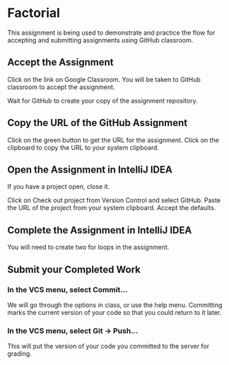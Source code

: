 # Factorial
This assignment is being used to demonstrate and practice the flow for accepting and submitting assignments using GitHub classroom.

## Accept the Assignment
Click on the link on Google Classroom. You will be taken to GitHub classroom to accept the assignment.

Wait for GitHub to create your copy of the assignment repository.

## Copy the URL of the GitHub Assignment

Click on the green button to get the URL for the assignment. Click on the clipboard to copy the URL to your system clipboard.

## Open the Assignment in IntelliJ IDEA

If you have a project open, close it.

Click on Check out project from Version Control and select GitHub.
Paste the URL of the project from your system clipboard.
Accept the defaults.

## Complete the Assignment in IntelliJ IDEA

You will need to create two for loops in the assignment.

## Submit your Completed Work

### In the VCS menu, select Commit... 

We will go through the options in class, or use the help menu. Committing marks the current version of your code so that you could return to it later.

### In the VCS menu, select Git -> Push...

This will put the version of your code you committed to the server for grading.


